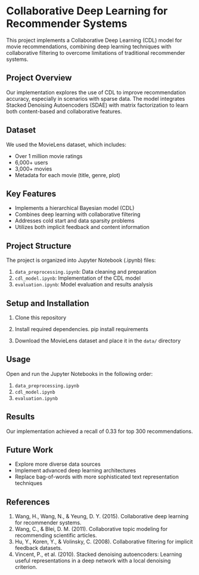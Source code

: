 # Collaborative Deep Learning for Recommender Systems

This project implements a Collaborative Deep Learning (CDL) model for movie recommendations, combining deep learning techniques with collaborative filtering to overcome limitations of traditional recommender systems.

## Project Overview

Our implementation explores the use of CDL to improve recommendation accuracy, especially in scenarios with sparse data. The model integrates Stacked Denoising Autoencoders (SDAE) with matrix factorization to learn both content-based and collaborative features.

## Dataset

We used the MovieLens dataset, which includes:
- Over 1 million movie ratings
- 6,000+ users
- 3,000+ movies
- Metadata for each movie (title, genre, plot)

## Key Features

- Implements a hierarchical Bayesian model (CDL)
- Combines deep learning with collaborative filtering
- Addresses cold start and data sparsity problems
- Utilizes both implicit feedback and content information

## Project Structure

The project is organized into Jupyter Notebook (.ipynb) files:

1. `data_preprocessing.ipynb`: Data cleaning and preparation
2. `cdl_model.ipynb`: Implementation of the CDL model
3. `evaluation.ipynb`: Model evaluation and results analysis

## Setup and Installation

1. Clone this repository
2. Install required dependencies.
pip install requirements

3. Download the MovieLens dataset and place it in the `data/` directory

## Usage

Open and run the Jupyter Notebooks in the following order:

1. `data_preprocessing.ipynb`
2. `cdl_model.ipynb`
3. `evaluation.ipynb`

## Results

Our implementation achieved a recall of 0.33 for top 300 recommendations.

## Future Work

- Explore more diverse data sources
- Implement advanced deep learning architectures
- Replace bag-of-words with more sophisticated text representation techniques

## References

1. Wang, H., Wang, N., & Yeung, D. Y. (2015). Collaborative deep learning for recommender systems.
2. Wang, C., & Blei, D. M. (2011). Collaborative topic modeling for recommending scientific articles.
3. Hu, Y., Koren, Y., & Volinsky, C. (2008). Collaborative filtering for implicit feedback datasets.
4. Vincent, P., et al. (2010). Stacked denoising autoencoders: Learning useful representations in a deep network with a local denoising criterion.
